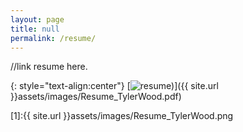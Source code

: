 ```yaml
---
layout: page
title: null
permalink: /resume/
---
```


//link resume here.

{: style="text-align:center"}
[![resume](1))]({{ site.url }}assets/images/Resume_TylerWood.pdf)

[1]:{{ site.url }}assets/images/Resume_TylerWood.png
